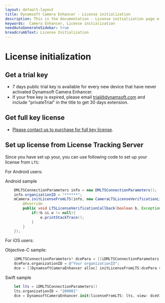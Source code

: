 ```yaml
---
layout: default-layout
title: Dynamsoft Camera Enhancer - License initialization
description: This is the documentation - License initialization page of Dynamsoft Camera Enhancer.
keywords:  Camera Enhancer, License initialization
needAutoGenerateSidebar: true
breadcrumbText: License Initialization
---
```

# License initialization

## Get a trial key

- 7 days public trial key is available for every new device that have never activated Dynamsoft Camera Enhancer.
- If your free key is expired, please email trial@dynamsoft.com and include "privateTrial" in the title to get 30 days extension.

## Get full key license

- [Please contact us to purchase for full key license]({{site.contact-us}}).

## Set up license from License Tracking Server

Since you have set up your, you can use following code to set up your license from `LTS`:

For Android users:
 
Android sample
```Java
    DMLTSConnectionParameters info = new DMLTSConnectionParameters();
    info.organizationID = "******";
    mCamera.initLicenseFromLTS(info, new CameraLTSLicenseVerificationListener() {
        @Override
        public void LTSLicenseVerificationCallback(boolean b, Exception e) {
            if(!b && e != null){
                e.printStackTrace();
            }
        }
    });
```

For iOS users: 

Objective-C sample:
```objectivec
    iDMLTSConnectionParameters* dcePara = [[iDMLTSConnectionParameters alloc] init];
    dcePara.organizationID = @"Your organizationID";
    dce = [[DynamsoftCameraEnhancer alloc] initLicenseFromLTS:dcePara view:dceview verificationDelegate:self];
```

Swift sample
```Swift
    let lts = iDMLTSConnectionParameters()
    lts.organizationID = "200001"
    dce = DynamsoftCameraEnhancer.init(licenseFromLTS: lts, view: dceView, verificationDelegate: self)
```